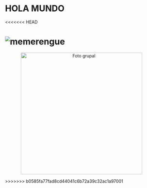 # HOLA MUNDO
<<<<<<< HEAD

![memerengue](https://github.com/Gustavovc-12/PRUEBAS/blob/master/images.jpg)
=======
<p align="center">
  <img src="[https://github.com/fabricioestrada-source/Grupo-7/blob/main/grupo.jpg](https://www.google.com/url?sa=i&url=https%3A%2F%2Fwww.facebook.com%2FCayetano.Oficial%2F&psig=AOvVaw1lViWWSBwBX7jN4yrUfWmd&ust=1755908127600000&source=images&cd=vfe&opi=89978449&ved=0CBUQjRxqFwoTCJDI_tKRnY8DFQAAAAAdAAAAABAE)" alt="Foto grupal" width="400">
</p>
>>>>>>> b0585fa77fad8cd44041c6b72a39c32ac1a97001
